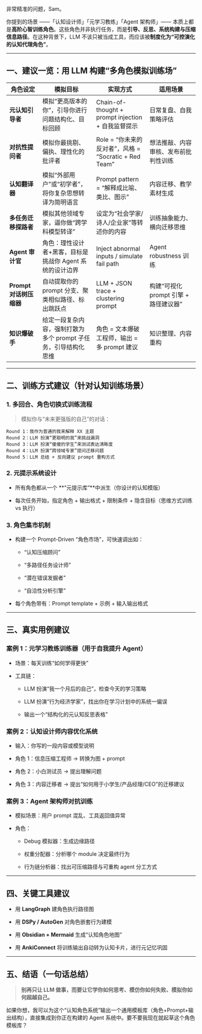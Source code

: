 非常精准的问题，Sam。

你提到的场景 ——「认知设计师」「元学习教练」「Agent 架构师」—— 本质上都是**高阶心智训练角色**。这些角色并非执行任务，而是**引导、反思、系统构建与压缩信息路径**。在这种背景下，LLM 不该只被当成工具，而应该被**制度化为“可控演化的认知代理角色”**。

---

## 一、建议一览：用 LLM 构建“多角色模拟训练场”

|角色设定|模拟目标|实现方式|适用场景|
|---|---|---|---|
|**元认知引导者**|模拟“更高版本的你”，引导你进行问题结构化、目标回顾|Chain-of-thought + prompt injection + 自我监督提示|日常复盘、自我策略评估|
|**对抗性提问者**|模拟你最挑剔、偏执、理性化的批评者|Role = “你未来的反对者”，风格 = “Socratic + Red Team”|想法推敲、内容审核、发布前批判性训练|
|**认知翻译器**|模拟“外部用户”或“初学者”，将你复杂思想转译为简明语言|Prompt pattern = “解释成比喻、类比、图示”|内容迁移、教学素材生成|
|**多任务迁移探路者**|模拟其他领域专家，逼你做“跨学科模型转译”|设定为“社会学家/诗人/企业家”等转述你的内容|训练抽象能力、横向迁移思维|
|**Agent 审计官**|角色：理性设计者+黑客，目标是挑战你 Agent 系统的设计边界|Inject abnormal inputs / simulate fail path|Agent robustness 训练|
|**Prompt 对话树压缩器**|自动提取你的 prompt 分支、聚类相似路径、标出跳跃点|LLM + JSON trace + clustering prompt|构建“可视化 prompt 引擎 + 路径建议器”|
|**知识爆破手**|给定一段复杂内容，强制打散为多个 prompt 子任务，引导结构化思维|角色 = 文本爆破工程师，输出 = 多 prompt 建议|知识整理、内容重构|

---

## 二、训练方式建议（针对认知训练场景）

### 1. **多回合、角色切换式训练流程**

> 模拟你与“未来更强版的自己”的对话：

```text
Round 1：我作为普通的我来解释 XX 主题  
Round 2：LLM 扮演“更聪明的我”来挑战漏洞  
Round 3：LLM 扮演“傻傻的学生”来测试表达清晰度  
Round 4：LLM 扮演“跨领域专家”提问迁移问题  
Round 5：LLM 总结 + 反向建议 prompt 重构方式  
```

### 2. **元提示系统设计**

- 所有角色都从一个 **“元提示库”**中派生（你设计的认知模版）
    
- 每次任务开始，指定角色 + 输出格式 + 限制条件 + 隐含目标（思维方式训练 vs 执行）
    

### 3. **角色集市机制**

- 构建一个 Prompt-Driven “角色市场”，可快速调出如：
    
    - “认知压缩顾问”
        
    - “多路径任务设计师”
        
    - “潜在错误发掘者”
        
    - “自洽性分析引擎”
        
- 每个角色带有：Prompt template + 示例 + 输入输出格式
    

---

## 三、真实用例建议

### 案例 1：元学习教练训练器（用于自我提升 Agent）

- 场景：每天训练“如何学得更快”
    
- 工具链：
    
    - LLM 扮演“我一个月后的自己”，检查今天的学习策略
        
    - LLM 扮演“行为经济学家”，找出你在学习计划中的系统一偏误
        
    - 输出一个“结构化的元认知反思表格”
        

### 案例 2：认知设计师内容优化系统

- 输入：你写的一段内容或模型说明
    
- 角色 1：信息压缩工程师 → 转换为图 + prompt
    
- 角色 2：小白测试员 → 提出理解问题
    
- 角色 3：内容迁移者 → 提出“如何用于小学生/产品经理/CEO”的迁移建议
    

### 案例 3：Agent 架构师对抗训练

- 模拟场景：用户 prompt 混乱、工具返回值异常
    
- 角色：
    
    - Debug 模拟器：生成边缘路径
        
    - 权重分配器：分析哪个 module 决定最终行为
        
    - 行为链分析器：找出可压缩路径与可重构 agent 分工方式
        

---

## 四、关键工具建议

- 用 **LangGraph** 建角色执行路径图
    
- 用 **DSPy / AutoGen** 对角色嵌套行为建模
    
- 用 **Obsidian + Mermaid** 生成“认知角色地图”
    
- 用 **AnkiConnect** 将训练输出自动转为认知卡片，进行元记忆巩固
    

---

## 五、结语（一句话总结）

> **别再只让 LLM 做事，而要让它学你如何思考、模仿你如何失败、模拟你如何超越自己。**

如果你想，我可以为这个“认知角色系统”输出一个通用模板库（角色+Prompt+输出结构），直接集成到你正在构建的 Agent 系统中。要不要我现在就起草这个角色模板库？